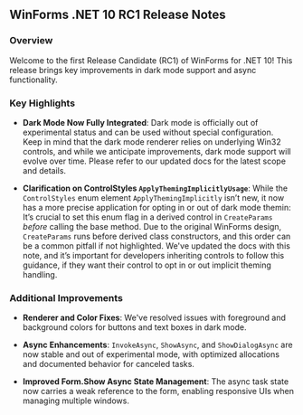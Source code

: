 ## WinForms .NET 10 RC1 Release Notes
 
### Overview
Welcome to the first Release Candidate (RC1) of WinForms for .NET 10! This release brings key improvements in dark mode support and async functionality.
 
### Key Highlights
 
- **Dark Mode Now Fully Integrated**: Dark mode is officially out of experimental status and can be used without special configuration. Keep in mind that the dark mode renderer relies on underlying Win32 controls, and while we anticipate improvements, dark mode support will evolve over time. Please refer to our updated docs for the latest scope and details.
 
- **Clarification on ControlStyles  `ApplyThemingImplicitlyUsage`**: While the `ControlStyles` enum element `ApplyThemingImplicitly`  isn’t new, it now has a more precise application for opting in or out of dark mode themin: It’s crucial to set this enum flag in a derived control in `CreateParams` _before_ calling the base method. Due to the original WinForms design, `CreateParams` runs before derived class constructors, and this order can be a common pitfall if not highlighted. We've updated the docs with this note, and it’s important for developers inheriting controls to follow this guidance, if they want their control to opt in or out implicit theming handling.
 
### Additional Improvements
 
- **Renderer and Color Fixes**: We've resolved issues with foreground and background colors for buttons and text boxes in dark mode.
 
- **Async Enhancements**: `InvokeAsync`, `ShowAsync`, and `ShowDialogAsync` are now stable and out of experimental mode, with optimized allocations and documented behavior for canceled tasks.
 
- **Improved Form.Show Async State Management**: The async task state now carries a weak reference to the form, enabling responsive UIs when managing multiple windows.
